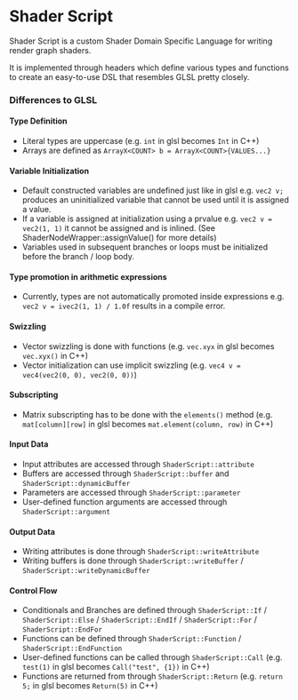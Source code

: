 # Shader Script

Shader Script is a custom Shader Domain Specific Language for writing render graph shaders.

It is implemented through headers which define various types and functions to create an easy-to-use DSL that resembles GLSL pretty closely.

### Differences to GLSL
#### Type Definition
  - Literal types are uppercase (e.g. `int` in glsl becomes `Int` in C++)
  - Arrays are defined as `ArrayX<COUNT> b = ArrayX<COUNT>{VALUES...}`

#### Variable Initialization
  - Default constructed variables are undefined just like in glsl e.g. `vec2 v;` produces an uninitialized variable that cannot be used until it is assigned a value.
  - If a variable is assigned at initialization using a prvalue e.g. `vec2 v = vec2(1, 1)` it cannot be assigned and is inlined. (See ShaderNodeWrapper::assignValue() for more details)
  - Variables used in subsequent branches or loops must be initialized before the branch / loop body.

#### Type promotion in arithmetic expressions
  - Currently, types are not automatically promoted inside expressions e.g. `vec2 v = ivec2(1, 1) / 1.0f` results in a compile error.

#### Swizzling
  - Vector swizzling is done with functions (e.g. `vec.xyx` in glsl becomes `vec.xyx()` in C++)
  - Vector initialization can use implicit swizzling (e.g. `vec4 v = vec4(vec2(0, 0), vec2(0, 0))`)

#### Subscripting
  - Matrix subscripting has to be done with the `elements()` method (e.g. `mat[column][row]` in glsl becomes `mat.element(column, row)` in C++)

#### Input Data 
  - Input attributes are accessed through `ShaderScript::attribute` 
  - Buffers are accessed through `ShaderScript::buffer` and `ShaderScript::dynamicBuffer` 
  - Parameters are accessed through `ShaderScript::parameter` 
  - User-defined function arguments are accessed through `ShaderScript::argument`

#### Output Data
  - Writing attributes is done through `ShaderScript::writeAttribute`
  - Writing buffers is done through `ShaderScript::writeBuffer` / `ShaderScript::writeDynamicBuffer`

#### Control Flow
  - Conditionals and Branches are defined through `ShaderScript::If` / `ShaderScript::Else` / `ShaderScript::EndIf` / `ShaderScript::For` / `ShaderScript::EndFor`
  - Functions can be defined through `ShaderScript::Function` / `ShaderScript::EndFunction`
  - User-defined functions can be called through `ShaderScript::Call` (e.g. `test(1)` in glsl becomes `Call("test", {1})` in C++)
  - Functions are returned from through `ShaderScript::Return` (e.g. `return 5;` in glsl becomes `Return(5)` in C++)